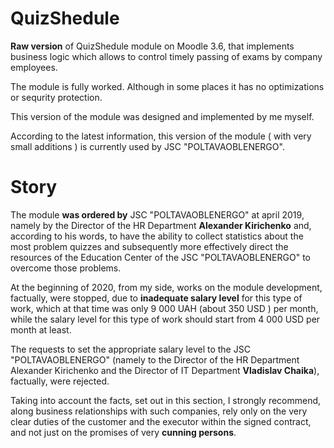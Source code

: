 # QuizShedule
**Raw version** of QuizShedule module on Moodle 3.6, that implements business logic which allows to control timely passing of exams by company employees.

The module is fully worked. Although in some places it has no optimizations or sequrity protection.

This version of the module was designed and implemented by me myself.

According to the latest information, this version of the module ( with very small additions ) is currently used by JSC "POLTAVAOBLENERGO".

# Story
The module **was ordered by** JSC "POLTAVAOBLENERGO" at april 2019, namely by the Director of the HR Department **Alexander Kirichenko** and, according to his words, to have the ability to collect statistics about the most problem quizzes and subsequently more effectively direct the resources of the Education Center of the JSC "POLTAVAOBLENERGO" to overcome those problems.

At the beginning of 2020, from my side, works on the module development, factually, were stopped, due to **inadequate salary level** for this type of work, which at that time was only 9 000 UAH (about 350 USD ) per month, while the salary level for this type of work should start from 4 000 USD per month at least.

The requests to set the appropriate salary level to the JSC "POLTAVAOBLENERGO" (namely to the Director of the HR Department Alexander Kirichenko and the Director of IT Department **Vladislav Chaika**), factually, were rejected.

Taking into account the facts, set out in this section, I strongly recommend, along business relationships with such companies, rely only on the very clear duties of the customer and the executor within the signed contract, and not just on the promises of very **cunning persons**.

